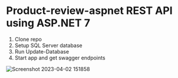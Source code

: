 # Product-review-aspnet REST API using ASP.NET 7
1. Clone repo
2. Setup SQL Server database
3. Run Update-Database
4. Start app and get swagger endpoints


![Screenshot 2023-04-02 151858](https://user-images.githubusercontent.com/29627687/229352351-42fb5979-8229-44a9-8b2e-d6325f5f616c.png)
